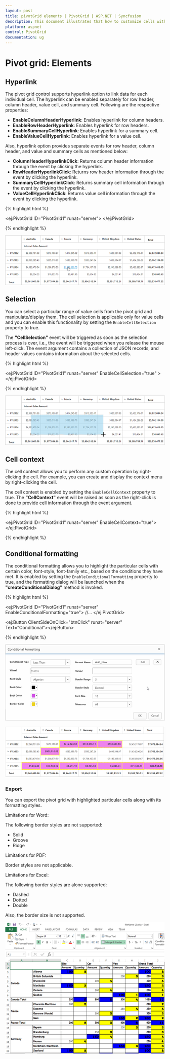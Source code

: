 ```yaml
---
layout: post
title: pivotGrid elements | PivotGrid | ASP.NET | Syncfusion
description: This document illustrates that how to customize cells with an interactive way in ASP.NET PivotGrid control
platform: aspnet
control: PivotGrid
documentation: ug
---
```


# Pivot grid: Elements

## Hyperlink
The pivot grid control supports hyperlink option to link data for each individual cell. The hyperlink can be enabled separately for row header, column header, value cell, and summary cell. Following are the respective properties:

* **EnableColumnHeaderHyperlink**: Enables hyperlink for column headers.
* **EnableRowHeaderHyperlink**: Enables hyperlink for row headers.
* **EnableSummaryCellHyperlink**: Enables hyperlink for a summary cell.
* **EnableValueCellHyperlink**: Enables hyperlink for a value cell.

Also, hyperlink option provides separate events for row header, column header, and value and summary cells as mentioned below:

* **ColumnHeaderHyperlinkClick**: Returns column header information through the event by clicking the hyperlink.
* **RowHeaderHyperlinkClick**: Returns row header information through the event by clicking the hyperlink.
* **SummaryCellHyperlinkClick**: Returns summary cell information through the event by clicking the hyperlink.
* **ValueCellHyperlinkClick**: Returns value cell information through the event by clicking the hyperlink.


{% highlight html %}

<ej:PivotGrid ID="PivotGrid1" runat="server">
        <HyperlinkSettings EnableColumnHeaderHyperlink="true" EnableValueCellHyperlink="true" EnableRowHeaderHyperlink="true" EnableSummaryCellHyperlink="true" />
        <ClientSideEvents ValueCellHyperlinkClick="CellClickEvent" RowHeaderHyperlinkClick="CellClickEvent" ColumnHeaderHyperlinkClick="CellClickEvent" SummaryCellHyperlinkClick="CellClickEvent" />
</ej:PivotGrid>

<script type="text/javascript">
    CellClickEvent = function (evt) {
        alert("Cell Click event is fired");
    }
</script>

{% endhighlight %}

![Hyperlink in ASP NET pivot grid control](PivotGrid-Elements_images/hyperlink.png)

## Selection
You can select a particular range of value cells from the pivot grid and manipulate/display them. The cell selection is applicable only for value cells and you can enable this functionality by setting the `EnableCellSelection` property to true.

The **"CellSelection"** event will be triggered as soon as the selection process is over, i.e., the event will be triggered when you release the mouse left-click. The event argument contains a collection of JSON records, and header values contains information about the selected cells.

{% highlight html %}

<ej:PivotGrid ID="PivotGrid1" runat="server" EnableCellSelection="true" >
    <ClientSideEvents CellSelection="valueCellClick"/>
</ej:PivotGrid>

<script type="text/javascript">
    valueCellClick = function (evt) {
        // The event lets you to perform required operation with the selected set of cells. The details of the selected range can be obtained in the parameter of the event.
        cellvalue = evt.JSONRecords;
        rowheaders = evt.rowHeader;
        colheaders = evt.columnHeader;
    }
</script>

{% endhighlight %}

![Cell selection in ASP NET pivot grid control](PivotGrid-Elements_images/cellselection.png)

## Cell context
The cell context allows you to perform any custom operation by right-clicking the cell. For example, you can create and display the context menu by right-clicking the cell.

The cell context is enabled by setting the `EnableCellContext` property to true. The **"CellContext"** event will be raised as soon as the right-click is done to provide cell information through the event argument.

{% highlight html %}

<ej:PivotGrid ID="PivotGrid1" runat="server" EnableCellContext="true">
    <clientsideevents CellContext="cell_RightClick" />
</ej:PivotGrid>

<script type="text/javascript">
    cell_RightClick = function (evt) {
        //Write your Cell Context code here
    }
</script>

{% endhighlight %}

## Conditional formatting
The conditional formatting allows you to highlight the particular cells with certain color, font-style, font-family etc., based on the conditions they have met. It is enabled by setting the `EnableConditionalFormatting` property to true, and the formatting dialog will be launched when the **"createConditionalDialog"** method is invoked.

{% highlight html %}

<ej:PivotGrid ID="PivotGrid1" runat="server" EnableConditionalFormatting="true">
    //...
</ej:PivotGrid>

<ej:Button ClientSideOnClick="btnClick" runat="server" Text="Conditional"></ej:Button>

<script type="text/javascript">
    function btnClick(e) {
        var pivotGridObj = $('#PivotGrid1').data("ejPivotGrid");
        if (pivotGridObj.model.enableConditionalFormatting) {
            pivotGridObj.createConditionalDialog();
        }
    }
</script>

{% endhighlight %}

![Conditional formatting dialog in ASP NET pivot grid control](PivotGrid-Elements_images/FormatDialog.png)

![ASP NET pivot grid control with conditional formatting](PivotGrid-Elements_images/FormattedGrid.png)

### Export

You can export the pivot grid with highlighted particular cells along with its formatting styles.

Limitations for Word:

The following border styles are not supported:

* Solid
* Groove
* Ridge

Limitations for PDF:

Border styles are not applicable.

Limitations for Excel:

The following border styles are alone supported:

* Dashed
* Dotted
* Double

Also, the border size is not supported.

![Excel exporting with conditional formatting in ASP NET pivot grid control](PivotGrid-Elements_images/conditional_export.png)

